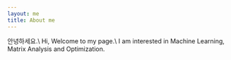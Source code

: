```yaml
---
layout: me
title: About me
---
```

안녕하세요.\\
Hi, Welcome to my page.\\
I am interested in Machine Learning, Matrix Analysis and Optimization.